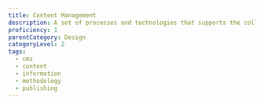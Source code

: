 ```yaml
---
title: Content Management
description: A set of processes and technologies that supports the collection, managing, and publishing of information in any form or medium.
proficiency: 1
parentCategory: Design
categoryLevel: 2
tags:
  - cms
  - content
  - information
  - methodology
  - publishing
---
```

